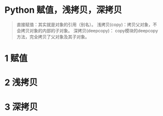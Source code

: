 Python 赋值，浅拷贝，深拷贝
=========================

> 直接赋值：其实就是对象的引用（别名）。
> 浅拷贝(copy)：拷贝父对象，不会拷贝对象的内部的子对象。
> 深拷贝(deepcopy)： copy模块的deepcopy方法，完全拷贝了父对象及其子对象。

# 1 赋值

# 2 浅拷贝


# 3 深拷贝
